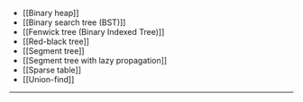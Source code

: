 - [[Binary heap]]
- [[Binary search tree (BST)]]
- [[Fenwick tree (Binary Indexed Tree)]]
- [[Red-black tree]]
- [[Segment tree]]
- [[Segment tree with lazy propagation]]
- [[Sparse table]]
- [[Union-find]]

---